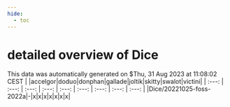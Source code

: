 ```yaml
---
hide:
  - toc
---
```


detailed overview of Dice
=========================


This data was automatically generated on $Thu, 31 Aug 2023 at 11:08:02 CEST
| |accelgor|doduo|donphan|gallade|joltik|skitty|swalot|victini|
| :---: | :---: | :---: | :---: | :---: | :---: | :---: | :---: | :---: |
|Dice/20221025-foss-2022a|-|x|x|x|x|x|x|x|
